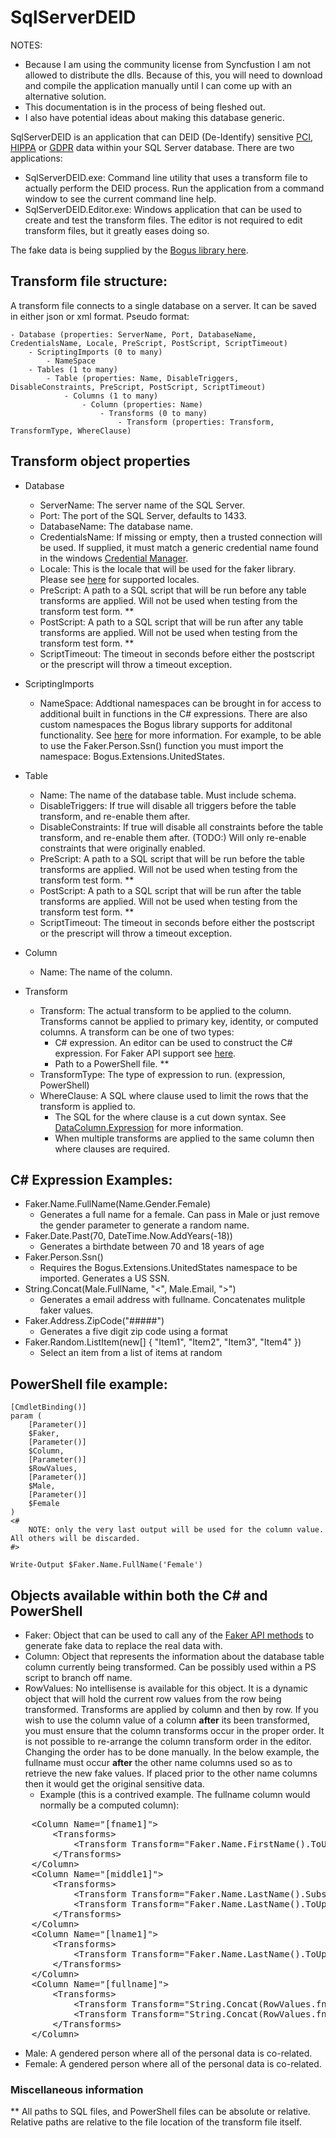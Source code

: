 # SqlServerDEID

NOTES: 
- Because I am using the community license from Syncfustion I am not allowed to distribute the dlls. Because of this, you will need to download and compile the application manually until I can come up with an alternative solution.
- This documentation is in the process of being fleshed out. 
- I also have potential ideas about making this database generic.

SqlServerDEID is an application that can DEID (De-Identify) sensitive [PCI](https://www.pcisecuritystandards.org/), [HIPPA](https://www.hhs.gov/hipaa/index.html) or [GDPR](https://gdpr-info.eu/) data within your SQL Server database. There are two applications:

- SqlServerDEID.exe: Command line utility that uses a transform file to actually perform the DEID process. Run the application from a command window to see the current command line help.
- SqlServerDEID.Editor.exe: Windows application that can be used to create and test the transform files. The editor is not required to edit transform files, but it greatly eases doing so.

The fake data is being supplied by the [Bogus library here](https://github.com/bchavez/Bogus).

## Transform file structure:
A transform file connects to a single database on a server. It can be saved in either json or xml format. Pseudo format:

	- Database (properties: ServerName, Port, DatabaseName, CredentialsName, Locale, PreScript, PostScript, ScriptTimeout)
		- ScriptingImports (0 to many)
			- NameSpace 
		- Tables (1 to many)
			- Table (properties: Name, DisableTriggers, DisableConstraints, PreScript, PostScript, ScriptTimeout)
				- Columns (1 to many)
					- Column (properties: Name)
						- Transforms (0 to many)
							- Transform (properties: Transform, TransformType, WhereClause)


## Transform object properties
- Database
    - ServerName: The server name of the SQL Server.
	- Port: The port of the SQL Server, defaults to 1433.
	- DatabaseName: The database name.
	- CredentialsName: If missing or empty, then a trusted connection will be used. If supplied, it must match a generic credential name found in the windows [Credential Manager](https://support.microsoft.com/en-us/windows/accessing-credential-manager-1b5c916a-6a16-889f-8581-fc16e8165ac0).
	- Locale: This is the locale that will be used for the faker library. Please see [here](https://github.com/bchavez/Bogus#locales) for supported locales.
	- PreScript: A path to a SQL script that will be run before any table transforms are applied. Will not be used when testing from the transform test form. **
	- PostScript: A path to a SQL script that will be run after any table transforms are applied. Will not be used when testing from the transform test form. **
	- ScriptTimeout: The timeout in seconds before either the postscript or the prescript will throw a timeout exception.

- ScriptingImports 
	- NameSpace: Addtional namespaces can be brought in for access to additional built in functions in the C# expressions. There are also custom namespaces the Bogus library supports for additonal functionality. See [here](https://github.com/bchavez/Bogus#api-extension-methods) for more information. For example, to be able to use the Faker.Person.Ssn() function you must import the namespace: Bogus.Extensions.UnitedStates.

- Table 
	- Name: The name of the database table. Must include schema.
	- DisableTriggers: If true will disable all triggers before the table transform, and re-enable them after.
	- DisableConstraints: If true will disable all constraints before the table transform, and re-enable them after. (TODO:) Will only re-enable constraints that were originally enabled. 
	- PreScript: A path to a SQL script that will be run before the table transforms are applied. Will not be used when testing from the transform test form. **
	- PostScript: A path to a SQL script that will be run after the table transforms are applied. Will not be used when testing from the transform test form. **
	- ScriptTimeout: The timeout in seconds before either the postscript or the prescript will throw a timeout exception.

- Column 
	- Name: The name of the column.

- Transform 
	- Transform: The actual transform to be applied to the column. Transforms cannot be applied to primary key, identity, or computed columns. A transform can be one of two types:
		- C# expression. An editor can be used to construct the C# expression. For Faker API support see [here](https://github.com/bchavez/Bogus#bogus-api-support).
		- Path to a PowerShell file. **
	- TransformType: The type of expression to run. (expression, PowerShell)
	- WhereClause: A SQL where clause used to limit the rows that the transform is applied to.
		- The SQL for the where clause is a cut down syntax. See [DataColumn.Expression](https://docs.microsoft.com/en-us/dotnet/api/system.data.datacolumn.expression?view=net-6.0#expression-syntax) for more information.
		- When multiple transforms are applied to the same column then where clauses are required. 

## C# Expression Examples:
- Faker.Name.FullName(Name.Gender.Female)
	- Generates a full name for a female. Can pass in Male or just remove the gender parameter to generate a random name.
- Faker.Date.Past(70, DateTime.Now.AddYears(-18)) 
	- Generates a birthdate between 70 and 18 years of age
- Faker.Person.Ssn() 
	- Requires the Bogus.Extensions.UnitedStates namespace to be imported. Generates a US SSN.
- String.Concat(Male.FullName, "<", Male.Email, ">") 
	- Generates a email address with fullname. Concatenates mulitple faker values. 
- Faker.Address.ZipCode("#####") 
	- Generates a five digit zip code using a format
- Faker.Random.ListItem(new[] { "Item1", "Item2", "Item3", "Item4" })
	- Select an item from a list of items at random

## PowerShell file example:
	[CmdletBinding()]
	param (
		[Parameter()]
		$Faker, 
		[Parameter()]
		$Column, 
		[Parameter()]
		$RowValues, 
		[Parameter()]
		$Male, 
		[Parameter()]
		$Female
	)
	<#
		NOTE: only the very last output will be used for the column value. All others will be discarded.
	#>

	Write-Output $Faker.Name.FullName('Female')

## Objects available within both the C# and PowerShell
- Faker: Object that can be used to call any of the [Faker API methods](https://github.com/bchavez/Bogus#bogus-api-support) to generate fake data to replace the real data with.
- Column: Object that represents the information about the database table column currently being transformed. Can be possibly used within a PS script to branch off name. 
- RowValues: No intellisense is available for this object. It is a dynamic object that will hold the current row values from the row being transformed. Transforms are applied by column and then by row. If you wish to use the column value of a column **after** its been transformed, you must ensure that the column transforms occur in the proper order. It is not possible to re-arrange the column transform order in the editor. Changing the order has to be done manually. In the below example, the fullname must occur **after** the other name columns used so as to retrieve the new fake values. If placed prior to the other name columns then it would get the original sensitive data.
    - Example (this is a contrived example. The fullname column would normally be a computed column): 
<pre>
    &lt;Column Name="[fname1]">
		&lt;Transforms>
			&lt;Transform Transform="Faker.Name.FirstName().ToUpper()" TransformType="expression" WhereClause="" />
		&lt;/Transforms>
	&lt;/Column>
	&lt;Column Name="[middle1]">
		&lt;Transforms>
			&lt;Transform Transform="Faker.Name.LastName().Substring(0, 1).ToUpper()" TransformType="expression" WhereClause="[Middle1] IS NOT NULL AND LEN([Middle1]) = 1" />
			&lt;Transform Transform="Faker.Name.LastName().ToUpper()" TransformType="expression" WhereClause="[Middle1] IS NOT NULL AND LEN([Middle1]) &gt; 1" />
		&lt;/Transforms>
	&lt;/Column>
	&lt;Column Name="[lname1]">
		&lt;Transforms>
			&lt;Transform Transform="Faker.Name.LastName().ToUpper()" TransformType="expression" WhereClause="" />
		&lt;/Transforms>
	&lt;/Column>
	&lt;Column Name="[fullname]">
		&lt;Transforms>
			&lt;Transform Transform="String.Concat(RowValues.fname1, &quot; &quot;, RowValues.middle1, &quot; &quot;, RowValues.lname1)" TransformType="expression" WhereClause="[middle1] IS NOT NULL" />
			&lt;Transform Transform="String.Concat(RowValues.fname1, &quot; &quot;, RowValues.lname1)" TransformType="expression" WhereClause="[middle1] IS NULL" />
		&lt;/Transforms>
	&lt;/Column>
</pre>
- Male: A gendered person where all of the personal data is co-related.
- Female: A gendered person where all of the personal data is co-related.

### Miscellaneous information
** All paths to SQL files, and PowerShell files can be absolute or relative. Relative paths are relative to the file location of the transform file itself.
